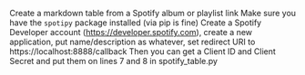 Create a markdown table from a Spotify album or playlist link
Make sure you have the ```spotipy``` package installed (via pip is fine)
Create a Spotify Developer account (https://developer.spotify.com), create a new application, put name/description as whatever, set redirect URI to https://localhost:8888/callback
Then you can get a Client ID and Client Secret and put them on lines 7 and 8 in spotify_table.py
